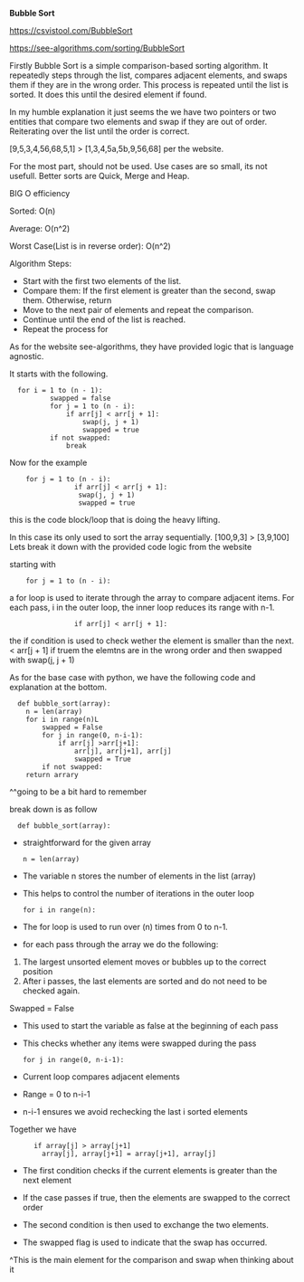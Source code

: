 **Bubble Sort** 


https://csvistool.com/BubbleSort

https://see-algorithms.com/sorting/BubbleSort

Firstly Bubble Sort is a simple comparison-based sorting algorithm. It repeatedly steps through the list, compares adjacent elements, and swaps them if they are in the wrong order. This process is repeated until the list is sorted. It does this until the desired element if found. 


In my humble explanation it just seems the we have two pointers or two entities that compare two elements and swap if they are out of order. Reiterating over the list until the order is correct.

 
[9,5,3,4,56,68,5,1] > [1,3,4,5a,5b,9,56,68] per the website.

For the most part, should not be used. Use cases are so small, its not usefull. Better
sorts are Quick, Merge and Heap.

BIG O efficiency 

Sorted: O(n)

Average: O(n^2)

Worst Case(List is in reverse order): O(n^2) 


Algorithm Steps:
- Start with the first two elements of the list.
- Compare them:
                 If the first element is greater than the second, swap them.
                 Otherwise, return
- Move to the next pair of elements and repeat the comparison.
- Continue until the end of the list is reached.
- Repeat the process for 


As for the website see-algorithms, they have provided logic that is language agnostic.

It starts with the following. 

      for i = 1 to (n - 1):
              swapped = false
              for j = 1 to (n - i):
                  if arr[j] < arr[j + 1]:
                      swap(j, j + 1)
                      swapped = true
              if not swapped:
                  break


Now for the example

		for j = 1 to (n - i):
            		if arr[j] < arr[j + 1]:
               		 swap(j, j + 1)
                	 swapped = true

this is the code block/loop that is doing the heavy lifting.

In this case its only used to sort the array sequentially. [100,9,3] > [3,9,100] 
Lets break it down with the provided code logic from the website

starting with 

		for j = 1 to (n - i):

a for loop is used to iterate through the array to compare adjacent items.
For each pass, i in the outer loop, the inner loop reduces its range with n-1. 
	

            		if arr[j] < arr[j + 1]:

the if condition is used to check wether the element is smaller than the next. 
<  arr[j + 1] if truem the elemtns are in the wrong order and then swapped with 
swap(j, j + 1)



As for the base case with python, we have the following code and explanation at the bottom. 

      def bubble_sort(array):
      	n = len(array)
      	for i in range(n)L
      		swapped = False
      		for j in range(0, n-i-1):
      			if arr[j] >arr[j+1]:
      				arr[j], arr[j+1], arr[j]
      				swapped = True
      		if not swapped:
      	return arrary

^^going to be a bit hard to remember

break down is as follow

      def bubble_sort(array):	
- straightforward for the given array

      n = len(array)
- The variable n stores the number of elements in the list (array)
- This helps to control the number of iterations in the outer loop

      for i in range(n):
- The for loop is used to run over (n) times from 0 to n-1.
- for each pass through the array we do the following:

1. The largest unsorted element moves or bubbles up to the correct position
2. After i passes, the last elements are sorted and do not need to be checked again.

Swapped = False
- This used to start the variable as false at the beginning of each pass
- This checks whether any items were swapped during the pass

      for j in range(0, n-i-1):
- Current loop compares adjacent elements
- Range = 0 to n-i-1
- n-i-1 ensures we avoid rechecking the last i sorted elements

Together we have 

          if array[j] > array[j+1]
          	array[j], array[j+1] = array[j+1], array[j]

- The first condition checks if the current elements is greater than the next element
- If the case passes if true, then the elements are swapped to the correct order

- The second condition is then used to exchange the two elements.

- The swapped flag is used to indicate that the swap has occurred.

^This is the main element for the comparison and swap when thinking about it





	
